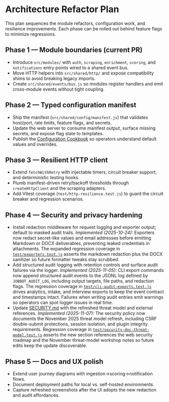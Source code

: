 # Architecture Refactor Plan

This plan sequences the module refactors, configuration work, and resilience improvements. Each phase
can be rolled out behind feature flags to minimize regressions.

## Phase 1 — Module boundaries (current PR)

- Introduce `src/modules/` with `auth`, `scraping`, `enrichment`, `scoring`, and `notifications` entry
  points wired to a shared event bus.
- Move HTTP helpers into `src/shared/http/` and expose compatibility shims to avoid breaking legacy
  imports.
- Create `src/shared/events/bus.js` so modules register handlers and emit cross-module events without
  tight coupling.

## Phase 2 — Typed configuration manifest

- Ship the manifest (`src/shared/config/manifest.js`) that validates host/port, rate limits, feature
  flags, and secrets.
- Update the web server to consume manifest output, surface missing secrets, and expose flag state to
  templates.
- Publish the [Configuration Cookbook](../configuration-cookbook.md) so operators understand default
  values and overrides.

## Phase 3 — Resilient HTTP client

- Extend `fetchWithRetry` with injectable timers, circuit breaker support, and deterministic testing
  hooks.
- Plumb manifest-driven retry/backoff thresholds through `createHttpClient` and the scraping adapters.
- Add Vitest coverage (`test/http-resilience.test.js`) to guard the circuit breaker and regression
  scenarios.

## Phase 4 — Security and privacy hardening

- Install redaction middleware for request logging and exporter output; default to masked audit trails.
  _Implemented (2025-10-24):_ Exporters now redact secret-like values and email addresses before
  emitting Markdown or DOCX deliverables, preventing leaked credentials in attachments. The expanded
  regression coverage in [`test/exporters.test.js`](../../test/exporters.test.js) asserts the
  markdown redaction plus the DOCX sanitizer so future formatter tweaks stay scrubbed.
- Add structured audit logging with retention controls and surface audit failures via the logger.
  _Implemented (2025-11-05):_ CLI export commands now append structured audit
  events to the JSONL log defined by `JOBBOT_AUDIT_LOG`, including output
  targets, file paths, and redaction flags. The regression coverage in
  [`test/cli-audit-exports.test.js`](../../test/cli-audit-exports.test.js)
  drives analytics, intake, and interview exports to keep the event contract
  and timestamps intact. Failures when writing audit entries emit warnings so
  operators can spot logger issues in real time.
- Update [SECURITY.md](../../SECURITY.md) with the refreshed threat model and external references.
  _Implemented (2025-11-07):_ The security policy now documents the
  November 2025 threat model refresh, including CSRF double-submit
  protections, session isolation, and plugin integrity requirements.
  Regression coverage in
  [`test/security-doc-threat-model.test.js`](../../test/security-doc-threat-model.test.js)
  asserts the new section references the web security roadmap and the
  November threat-model workshop notes so future edits keep the update
  discoverable.

## Phase 5 — Docs and UX polish

- Extend user journey diagrams with ingestion→scoring→notification flows.
- Document deployment paths for local vs. self-hosted environments.
- Capture refreshed screenshots after the UI adopts the new redaction and audit affordances.
